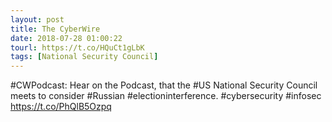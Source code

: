 ```yaml
---
layout: post
title: The CyberWire
date: 2018-07-28 01:00:22
tourl: https://t.co/HQuCt1gLbK
tags: [National Security Council]
---
```

#CWPodcast: Hear on the Podcast, that the #US National Security Council meets to consider #Russian #electioninterference. #cybersecurity #infosec https://t.co/PhQlB5Ozpq